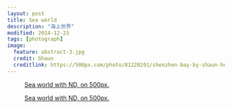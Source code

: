 ```yaml
---
layout: post
title: Sea world
description: "海上世界"
modified: 2014-12-23
tags: [photograph]
image:
  feature: abstract-3.jpg
  credit: Shaun
  creditlink: https://500px.com/photo/81228191/shenzhen-bay-by-shaun-huang
---
```


<figure>
  <a href="http://img0.ph.126.net/ZZC-KTggZ3HBJxFFHNOf4w==/6599281984052933598.jpg"><img src="http://img0.ph.126.net/ZZC-KTggZ3HBJxFFHNOf4w==/6599281984052933598.jpg" alt=""></a>
  <figcaption><a href="https://500px.com/photo/81697507/sea-world-by-shaun-huang" title="Sea world with ND, on 500px">Sea world with ND, on 500px.</a></figcaption>
</figure>
<figure>
  <a href="http://img1.ph.126.net/nOVi7yBpDTV_tO38fYp81Q==/6619470117048864004.jpg"><img src="http://img1.ph.126.net/nOVi7yBpDTV_tO38fYp81Q==/6619470117048864004.jpg" alt=""></a>
  <figcaption><a href="https://500px.com/photo/81697507/sea-world-by-shaun-huang" title="Sea world with ND, on 500px">Sea world with ND, on 500px.</a></figcaption>
</figure>